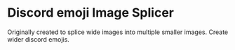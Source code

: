 # Discord emoji Image Splicer

Originally created to splice wide images into multiple smaller images.
Create wider discord emojis.